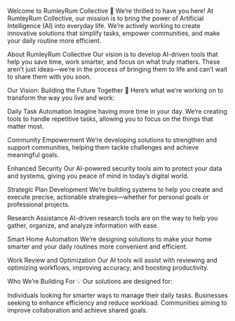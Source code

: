 Welcome to RumleyRum Collective 🌟
We’re thrilled to have you here! At RumleyRum Collective, our mission is to bring the power of Artificial Intelligence (AI) into everyday life. We’re actively working to create innovative solutions that simplify tasks, empower communities, and make your daily routine more efficient.

About RumleyRum Collective
Our vision is to develop AI-driven tools that help you save time, work smarter, and focus on what truly matters. These aren’t just ideas—we’re in the process of bringing them to life and can’t wait to share them with you soon.

Our Vision: Building the Future Together 🤖
Here’s what we’re working on to transform the way you live and work:

Daily Task Automation
Imagine having more time in your day. We’re creating tools to handle repetitive tasks, allowing you to focus on the things that matter most.

Community Empowerment
We’re developing solutions to strengthen and support communities, helping them tackle challenges and achieve meaningful goals.

Enhanced Security
Our AI-powered security tools aim to protect your data and systems, giving you peace of mind in today’s digital world.

Strategic Plan Development
We’re building systems to help you create and execute precise, actionable strategies—whether for personal goals or professional projects.

Research Assistance
AI-driven research tools are on the way to help you gather, organize, and analyze information with ease.

Smart Home Automation
We’re designing solutions to make your home smarter and your daily routines more convenient and efficient.

Work Review and Optimization
Our AI tools will assist with reviewing and optimizing workflows, improving accuracy, and boosting productivity.

Who We’re Building For 💡
Our solutions are designed for:

Individuals looking for smarter ways to manage their daily tasks.
Businesses seeking to enhance efficiency and reduce workload.
Communities aiming to improve collaboration and achieve shared goals.
